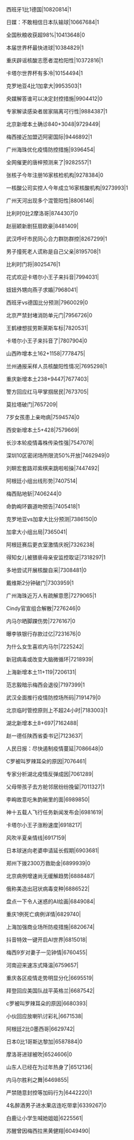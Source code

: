 西班牙1比1德国|10820814|1

日媒：不敢相信日本队输球|10667684|1

全国秋粮收获超98%|10413648|0

本届世界杯最快进球|10384829|1

重庆辟谣核酸志愿者混检阳性|10372816|1

卡塔尔世界杯有多冷|10154494|1

克罗地亚4比1加拿大|9953503|1

央媒解答谁可以决定封控措施|9904412|0

专家解读感染者居家隔离可行性|9884387|1

北京新增本土确诊840+3048|9729449|

梅西接近加盟迈阿密国际|9446892|1

广州海珠优化疫情防控措施|9396454|

全网催更的唐梓预测来了|9282557|1

张核子今年注册16家核检机构|9278384|0

一核酸公司实控人今年成立16家核酸机构|9273993|1

广州天河出现多个混管阳性|8806146|

比利时0比2摩洛哥|8744307|0

赵丽颖新剧狂扇欧豪|8481409|

武汉呼吁市民同心合力群防群控|8267299|1

男子撞死老人谎称是自己父亲|8195708|1

比利时门将|8025476|1

花式欢迎卡塔尔小王子来抖音|7994031|

妞妞外甥向燕子求婚|7968041|

西班牙vs德国比分预测|7960029|0

北京严禁封堵消防单元门|7956726|0

王鹤棣想拔劳斯莱斯车标|7820531|

卡塔尔小王子来抖音了|7807904|0

山西昨增本土162+1158|7778475|

兰州通报采样人员核酸阳性情况|7695298|1

重庆新增本土238+9447|7677403|

警方回应红马甲掌掴居民|7673705|

莫拉塔破门|7657209|

7岁女孩患上亲吻病|7594574|0

西安新增本土5+428|7579669|

长沙本轮疫情毒株传染性强|7547078|

深圳10区密闭场所限流50%开放|7462949|0

刘畊宏套路邓紫棋来跳啦啦操|7447492|

阿根廷小组出线形势|7407514|

梅西贴地斩|7406244|0

命韵峋环霸道吻预告|7405418|1

克罗地亚vs加拿大比分预测|7386150|0

加拿大小组出局|7365041|

阿根廷赛后更衣室激情庆祝|7326238|

得知女儿被猥亵母亲安监控取证|7318297|1

多地尝试开展核酸自采|7308481|0

戴维斯2分钟破门|7303959|1

广州海珠近万人有疏解意愿|7279065|1

Cindy官宣组合解散|7276246|0

内马尔晒脚踝伤势|7276167|0

曝李铁银行存款过亿|7231676|0

为什么女生喜欢内马尔|7225242|

新冠病毒或改变大脑微循环|7218939|

上海新增本土11+119|7206131|

范志毅暗示梅西会退役|7197399|1

武汉全面推行疫情防控场所码|7191479|0

北京临时管控原则上不超24小时|7183003|1

湖北新增本土8+697|7162488|

赵一德任陕西省委书记|7123637|

人民日报：尽快遏制疫情蔓延|7086648|0

C罗被叫罗辣耳朵的原因|7076461|

专家分析湖北疫情反弹成因|7061289|

父母带孩子去方舱邻居纷纷挽留|7011327|1

李峋故意吃朱韵碗里的面|6989850|

神十五载人飞行任务新闻发布会|6981619|

卡塔尔小王子涨粉速度|6918217|

风吹半夏亲情线|6917159|

日本球迷向老婆申请延长假期|6903681|

郑州下拨2300万救助金|6899939|0

北京病例增速尚无缓解趋势|6888487|

俄称美造出冠状病毒变种|6886522|

盘点一下令人迷惑的AI绘画|6849084|

重庆1例死亡病例详情|6829740|

上海加强商业场所防疫措施|6820674|

抖音特效一键开启AI世界|6815018|

梅西9岁对妻子一见钟情|6760455|

河南迎来速冻式降温|6759657|

重庆各区疫情走势明显分化|6695519|

拜登回应美国队战平英格兰|6687542|

c罗被叫罗辣耳朵的原因|6680393|

小伙回应放喇叭讨彩礼|6671538|

阿根廷2比0墨西哥|6629742|

日本0比1哥斯达黎加|6587884|0

摩洛哥进球被吹|6524606|0

山东人已经在为过年热身了|6512136|

内马尔胜利之舞|6469855|

严禁随意封控等加码行为|6442220|1

4名醉酒男子进水果店连吃带拿|6339267|0

白鹿让小学生喊她姐姐|6225561|

苏醒曾因梅西拉黑黄健翔|6049490|

